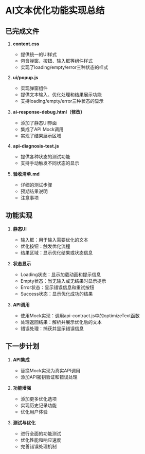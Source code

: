 # AI文本优化功能实现总结

## 已完成文件

1. **content.css**
   - 提供统一的UI样式
   - 包含弹窗、按钮、输入框等组件样式
   - 实现了loading/empty/error三种状态的样式

2. **ui/popup.js**
   - 实现弹窗组件
   - 提供文本输入、优化处理和结果展示功能
   - 支持loading/empty/error三种状态的显示

3. **ai-response-debug.html（修改）**
   - 添加了静态UI界面
   - 集成了API Mock调用
   - 实现了结果展示区域

4. **api-diagnosis-test.js**
   - 提供各种状态的测试功能
   - 支持手动触发不同状态的显示

5. **验收清单.md**
   - 详细的测试步骤
   - 预期结果说明
   - 注意事项

## 功能实现

1. **静态UI**
   - 输入框：用于输入需要优化的文本
   - 优化按钮：触发优化流程
   - 结果区域：显示优化结果或状态信息

2. **状态显示**
   - Loading状态：显示加载动画和提示信息
   - Empty状态：当无输入或无结果时显示提示
   - Error状态：显示错误信息和重试按钮
   - Success状态：显示优化成功的结果

3. **API调用**
   - 使用Mock实现：调用api-contract.js中的optimizeText函数
   - 处理返回结果：解析并展示优化后的文本
   - 错误处理：捕获并显示错误信息

## 下一步计划

1. **API集成**
   - 替换Mock实现为真实API调用
   - 添加API密钥验证和错误处理

2. **功能增强**
   - 添加更多优化选项
   - 实现历史记录功能
   - 优化用户体验

3. **测试与优化**
   - 进行全面的功能测试
   - 优化性能和响应速度
   - 完善错误处理机制
